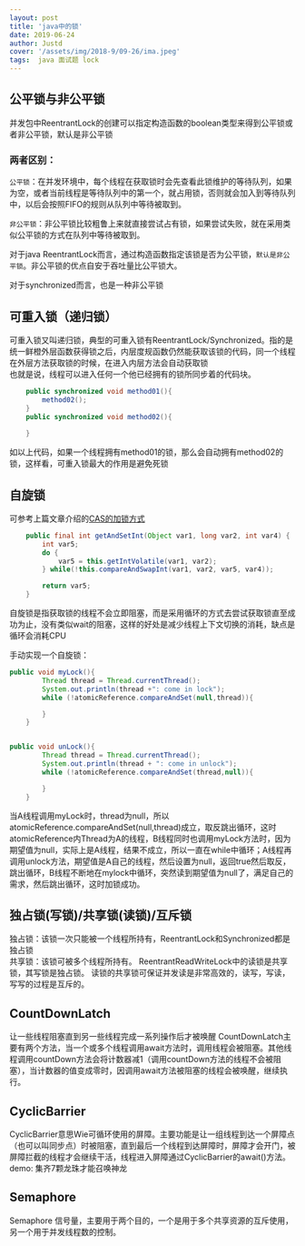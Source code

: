 ```yaml
---
layout: post
title: 'java中的锁'
date: 2019-06-24
author: Justd
cover: '/assets/img/2018-9/09-26/ima.jpeg'
tags:  java 面试题 lock  
---
```

## 公平锁与非公平锁  
并发包中ReentrantLock的创建可以指定构造函数的boolean类型来得到公平锁或者非公平锁，默认是非公平锁   

### 两者区别：  
`公平锁`：在并发环境中，每个线程在获取锁时会先查看此锁维护的等待队列，如果为空，或者当前线程是等待队列中的第一个，就占用锁，否则就会加入到等待队列中，以后会按照FIFO的规则从队列中等待被取到。

`非公平锁`：非公平锁比较粗鲁上来就直接尝试占有锁，如果尝试失败，就在采用类似公平锁的方式在队列中等待被取到。


对于java ReentrantLock而言，通过构造函数指定该锁是否为公平锁，`默认是非公平锁`。非公平锁的优点自安于吞吐量比公平锁大。

对于synchronized而言，也是一种非公平锁


## 可重入锁（递归锁） 
可重入锁又叫递归锁，典型的可重入锁有ReentrantLock/Synchronized。指的是统一鲜橙外层函数获得锁之后，内层度规函数仍然能获取该锁的代码，同一个线程在外层方法获取锁的时候，在进入内层方法会自动获取锁   
也就是说，线程可以进入任何一个他已经拥有的锁所同步着的代码块。 
```java
    public synchronized void method01(){
        method02();
    }
    public synchronized void method02(){
        
    }
```
如以上代码，如果一个线程拥有method01的锁，那么会自动拥有method02的锁，这样看，可重入锁最大的作用是避免死锁

## 自旋锁  
可参考上篇文章介绍的[CAS的加锁方式](https://yuge.ml/2019/06/06/CAS.html)     
```java
    public final int getAndSetInt(Object var1, long var2, int var4) {
        int var5;
        do {
            var5 = this.getIntVolatile(var1, var2);
        } while(!this.compareAndSwapInt(var1, var2, var5, var4));

        return var5;
    }
``` 

自旋锁是指获取锁的线程不会立即阻塞，而是采用循环的方式去尝试获取锁直至成功为止，没有类似wait的阻塞，这样的好处是减少线程上下文切换的消耗，缺点是循环会消耗CPU

手动实现一个自旋锁：
```java
public void myLock(){
        Thread thread = Thread.currentThread();
        System.out.println(thread +": come in lock");
        while (!atomicReference.compareAndSet(null,thread)){

        }
    }


public void unLock(){
        Thread thread = Thread.currentThread();
        System.out.println(thread + ": come in unlock");
        while (!atomicReference.compareAndSet(thread,null)){

        }
    }
```
当A线程调用myLock时，thread为null，所以atomicReference.compareAndSet(null,thread)成立，取反跳出循环，这时atomicReference内Thread为A的线程，B线程同时也调用myLock方法时，因为期望值为null，实际上是A线程，结果不成立，所以一直在while中循环；A线程再调用unlock方法，期望值是A自己的线程，然后设置为null，返回true然后取反，跳出循环，B线程不断地在mylock中循环，突然读到期望值为null了，满足自己的需求，然后跳出循环，这时加锁成功。


## 独占锁(写锁)/共享锁(读锁)/互斥锁   
独占锁：该锁一次只能被一个线程所持有，ReentrantLock和Synchronized都是独占锁   
共享锁：该锁可被多个线程所持有。
ReentrantReadWriteLock中的读锁是共享锁，其写锁是独占锁。 
读锁的共享锁可保证并发读是非常高效的，读写，写读，写写的过程是互斥的。

## CountDownLatch
让一些线程阻塞直到另一些线程完成一系列操作后才被唤醒
CountDownLatch主要有两个方法，当一个或多个线程调用await方法时，调用线程会被阻塞。其他线程调用countDown方法会将计数器减1（调用countDown方法的线程不会被阻塞），当计数器的值变成零时，因调用await方法被阻塞的线程会被唤醒，继续执行。

## CyclicBarrier   
CyclicBarrier意思Wie可循环使用的屏障。主要功能是让一组线程到达一个屏障点（也可以叫同步点）时被阻塞，直到最后一个线程到达屏障时，屏障才会开门，被屏障拦截的线程才会继续干活，线程进入屏障通过CyclicBarrier的await()方法。
demo: 集齐7颗龙珠才能召唤神龙

## Semaphore 
Semaphore 信号量，主要用于两个目的，一个是用于多个共享资源的互斥使用，另一个用于并发线程数的控制。
